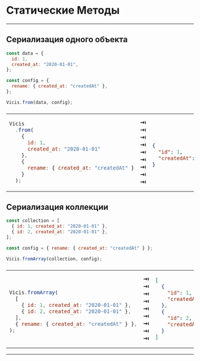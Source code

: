 # Статические Методы

---

## Сериализация одного объекта

```js
const data = {
  id: 1,
  created_at: "2020-01-01",
};

const config = {
  rename: { created_at: "createdAt" },
};

Vicis.from(data, config);
```

<table><thead><tr><td colspan="3">
</td></tr></thead><tbody>
<tr><td>

```js
Vicis
  .from(
    {
      id: 1,
      created_at: "2020-01-01"
    },
    {
      rename: { created_at: "createdAt" }
    }
  );
```

</td>
<td>
<strong>&#x21E5;</strong><br>
<strong>&#x21E5;</strong><br>
<strong>&#x21E5;</strong><br>
<strong>&#x21E5;</strong><br>
<strong>&#x21E5;</strong><br>
<strong>&#x21E5;</strong><br>
<strong>&#x21E5;</strong><br>
<strong>&#x21E5;</strong><br>
<strong>&#x21E5;</strong><br>
</td>
<td>

```json


{
  "id": 1,
  "createdAt": "2020-01-01"
}



```

</td></tr>
</tbody></table>

## Сериализация коллекции

```js
const collection = [
  { id: 1, created_at: "2020-01-01" },
  { id: 2, created_at: "2020-01-01" },
];

const config = { rename: { created_at: "createdAt" } };

Vicis.fromArray(collection, config);
```

<table width="100%"><thead><tr><td colspan="3">
</td></tr></thead><tbody>
<tr><td>

```js

Vicis.fromArray(
  [
    { id: 1, created_at: "2020-01-01" },
    { id: 2, created_at: "2020-01-01" },
  ],
  { rename: { created_at: "createdAt" } },
);

```

</td>
<td>
<strong>&#x21E5;</strong><br>
<strong>&#x21E5;</strong><br>
<strong>&#x21E5;</strong><br>
<strong>&#x21E5;</strong><br>
<strong>&#x21E5;</strong><br>
<strong>&#x21E5;</strong><br>
<strong>&#x21E5;</strong><br>
<strong>&#x21E5;</strong><br>
<strong>&#x21E5;</strong><br>
</td>
<td>

```json
[
  {
    "id": 1,
    "createdAt": "2020-01-01"
  },
  {
    "id": 2,
    "createdAt": "2020-01-01"
  }
]
```

</td></tr>
</tbody></table>

---
